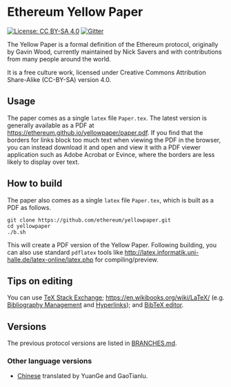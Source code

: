 # Ethereum Yellow Paper

[![License: CC BY-SA 4.0](https://img.shields.io/badge/License-CC%20BY--SA%204.0-lightgrey.svg)](https://creativecommons.org/licenses/by-sa/4.0/)
[![Gitter](https://badges.gitter.im/ethereum/yellowpaper.svg)](https://gitter.im/ethereum/yellowpaper?utm_source=badge&utm_medium=badge&utm_campaign=pr-badge&utm_content=badge)

The Yellow Paper is a formal definition of the Ethereum protocol, originally by Gavin Wood, currently maintained by Nick Savers and with contributions from many people around the world.

It is a free culture work, licensed under Creative Commons Attribution Share-Alike (CC-BY-SA) version 4.0.

## Usage

The paper comes as a single ``latex`` file ``Paper.tex``. The latest version is generally available as a PDF at https://ethereum.github.io/yellowpaper/paper.pdf. If you find that the borders for links block too much text when viewing the PDF in the browser, you can instead download it and open and view it with a PDF viewer application such as Adobe Acrobat or Evince, where the borders are less likely to display over text.

## How to build

The paper also comes as a single ``latex`` file ``Paper.tex``, which is built as a PDF as follows.

```
git clone https://github.com/ethereum/yellowpaper.git
cd yellowpaper
./b.sh
```
This will create a PDF version of the Yellow Paper. Following building, you can also use standard `pdflatex` tools like http://latex.informatik.uni-halle.de/latex-online/latex.php for compiling/preview.

## Tips on editing

You can use [TeX Stack Exchange](https://tex.stackexchange.com/); https://en.wikibooks.org/wiki/LaTeX/ (e.g. [Bibliography Management](https://en.wikibooks.org/wiki/LaTeX/Bibliography_Management) and [Hyperlinks](https://en.wikibooks.org/wiki/LaTeX/Hyperlinks)); and [BibTeX editor](http://truben.no/latex/bibtex/).

## Versions

The previous protocol versions are listed in [BRANCHES.md](./BRANCHES.md).

### Other language versions
- [Chinese](https://github.com/yuange1024/ethereum_yellowpaper) translated by YuanGe and GaoTianlu.
